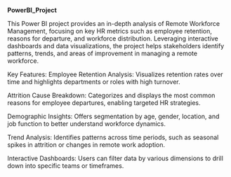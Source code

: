 **PowerBI_Project**

This Power BI project provides an in-depth analysis of Remote Workforce Management, focusing on key HR metrics such as employee retention, reasons for departure, and workforce distribution. Leveraging interactive dashboards and data visualizations, the project helps stakeholders identify patterns, trends, and areas of improvement in managing a remote workforce.

Key Features:
Employee Retention Analysis: Visualizes retention rates over time and highlights departments or roles with high turnover.

Attrition Cause Breakdown: Categorizes and displays the most common reasons for employee departures, enabling targeted HR strategies.

Demographic Insights: Offers segmentation by age, gender, location, and job function to better understand workforce dynamics.

Trend Analysis: Identifies patterns across time periods, such as seasonal spikes in attrition or changes in remote work adoption.

Interactive Dashboards: Users can filter data by various dimensions to drill down into specific teams or timeframes.
